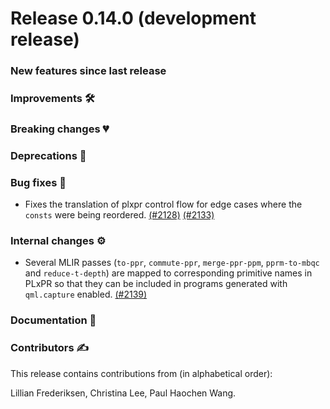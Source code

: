 # Release 0.14.0 (development release)

<h3>New features since last release</h3>

<h3>Improvements 🛠</h3>

<h3>Breaking changes 💔</h3>

<h3>Deprecations 👋</h3>

<h3>Bug fixes 🐛</h3>

* Fixes the translation of plxpr control flow for edge cases where the `consts` were being
  reordered.
  [(#2128)](https://github.com/PennyLaneAI/catalyst/pull/2128)
  [(#2133)](https://github.com/PennyLaneAI/catalyst/pull/2133)

<h3>Internal changes ⚙️</h3>

* Several MLIR passes (`to-ppr`, `commute-ppr`, `merge-ppr-ppm`, `pprm-to-mbqc` and `reduce-t-depth`)
  are mapped to corresponding primitive names in PLxPR so that they can be included in programs generated
  with `qml.capture` enabled.
  [(#2139)](https://github.com/PennyLaneAI/catalyst/pull/2139)

<h3>Documentation 📝</h3>

<h3>Contributors ✍️</h3>

This release contains contributions from (in alphabetical order):

Lillian Frederiksen,
Christina Lee,
Paul Haochen Wang.
